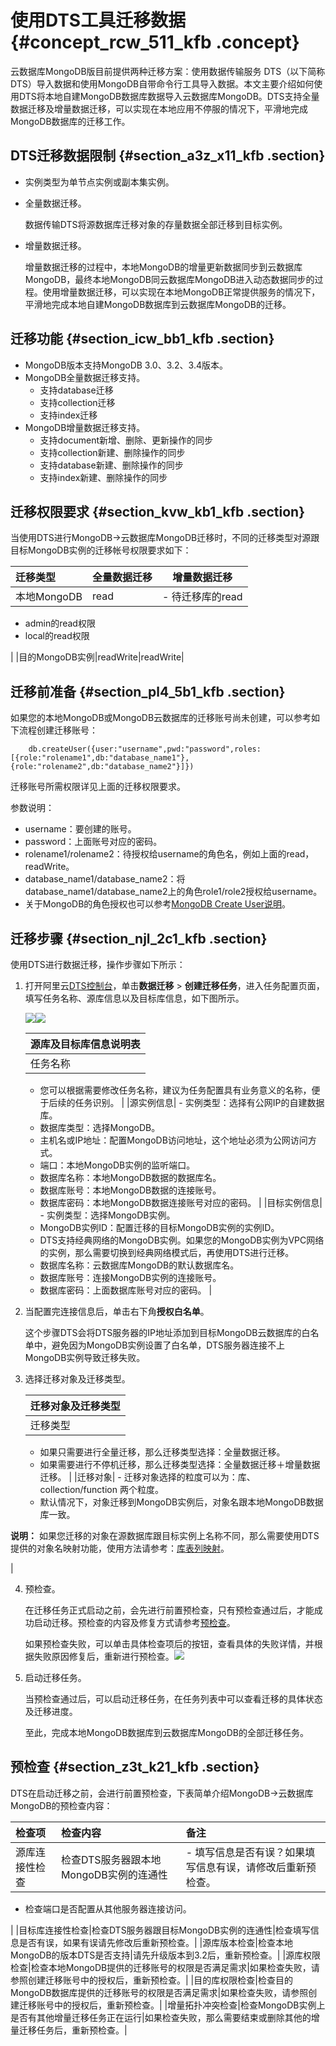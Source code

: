 # 使用DTS工具迁移数据 {#concept_rcw_511_kfb .concept}

云数据库MongoDB版目前提供两种迁移方案：使用数据传输服务 DTS（以下简称 DTS）导入数据和使用MongoDB自带命令行工具导入数据。本文主要介绍如何使用DTS将本地自建MongoDB数据库数据导入云数据库MongoDB。DTS支持全量数据迁移及增量数据迁移，可以实现在本地应用不停服的情况下，平滑地完成MongoDB数据库的迁移工作。

## DTS迁移数据限制 {#section_a3z_x11_kfb .section}

-   实例类型为单节点实例或副本集实例。
-   全量数据迁移。

    数据传输DTS将源数据库迁移对象的存量数据全部迁移到目标实例。

-   增量数据迁移。

    增量数据迁移的过程中，本地MongoDB的增量更新数据同步到云数据库MongoDB，最终本地MongoDB同云数据库MongoDB进入动态数据同步的过程。使用增量数据迁移，可以实现在本地MongoDB正常提供服务的情况下，平滑地完成本地自建MongoDB数据库到云数据库MongoDB的迁移。


## 迁移功能 {#section_icw_bb1_kfb .section}

-   MongoDB版本支持MongoDB 3.0、3.2、3.4版本。
-   MongoDB全量数据迁移支持。
    -   支持database迁移
    -   支持collection迁移
    -   支持index迁移
-   MongoDB增量数据迁移支持。
    -   支持document新增、删除、更新操作的同步
    -   支持collection新建、删除操作的同步
    -   支持database新建、删除操作的同步
    -   支持index新建、删除操作的同步

## 迁移权限要求 {#section_kvw_kb1_kfb .section}

当使用DTS进行MongoDB-\>云数据库MongoDB迁移时，不同的迁移类型对源跟目标MongoDB实例的迁移帐号权限要求如下：

|迁移类型|全量数据迁移|增量数据迁移|
|:---|:-----|------|
|本地MongoDB|read| -   待迁移库的read
-   admin的read权限
-   local的read权限

 |
|目的MongoDB实例|readWrite|readWrite|

## 迁移前准备 {#section_pl4_5b1_kfb .section}

如果您的本地MongoDB或MongoDB云数据库的迁移账号尚未创建，可以参考如下流程创建迁移账号：

```
    db.createUser({user:"username",pwd:"password",roles:[{role:"rolename1",db:"database_name1"},{role:"rolename2",db:"database_name2"}]})
```

迁移账号所需权限详见上面的迁移权限要求。

参数说明：

-   username：要创建的账号。
-   password：上面账号对应的密码。
-   rolename1/rolename2：待授权给username的角色名，例如上面的read，readWrite。
-   database\_name1/database\_name2：将database\_name1/database\_name2上的角色role1/role2授权给username。
-   关于MongoDB的角色授权也可以参考[MongoDB Create User说明](https://docs.mongodb.com/manual/reference/method/db.createUser/)。

## 迁移步骤 {#section_njl_2c1_kfb .section}

使用DTS进行数据迁移，操作步骤如下所示：

1.  打开阿里云[DTS控制台](http://dts.aliyun.com)，单击**数据迁移** \> **创建迁移任务**，进入任务配置页面，填写任务名称、源库信息以及目标库信息，如下图所示。

    ![](http://docs-aliyun.cn-hangzhou.oss.aliyun-inc.com/assets/pic/60037/cn_zh/1506667681073/ykxx.png)![](http://docs-aliyun.cn-hangzhou.oss.aliyun-inc.com/assets/pic/60037/cn_zh/1506667705070/mbk.png)

    |源库及目标库信息说明表|
    |:----------|
    |任务名称|     -   DTS为每个任务自动生成一个任务名称，任务名称没有唯一性要求。
    -   您可以根据需要修改任务名称，建议为任务配置具有业务意义的名称，便于后续的任务识别。
 |
    |源实例信息|     -   实例类型：选择有公网IP的自建数据库。
    -   数据库类型：选择MongoDB。
    -   主机名或IP地址：配置MongoDB访问地址，这个地址必须为公网访问方式。
    -   端口：本地MongoDB实例的监听端口。
    -   数据库名称：本地MongoDB数据的数据库名。
    -   数据库账号：本地MongoDB数据的连接账号。
    -   数据库密码：本地MongoDB数据连接账号对应的密码。
 |
    |目标实例信息|     -   实例类型：选择MongoDB实例。
    -   MongoDB实例ID：配置迁移的目标MongoDB实例的实例ID。
    -   DTS支持经典网络的MongoDB实例。如果您的MongoDB实例为VPC网络的实例，那么需要切换到经典网络模式后，再使用DTS进行迁移。
    -   数据库名称：云数据库MongoDB的默认数据库名。
    -   数据库账号：连接MongoDB实例的连接账号。
    -   数据库密码：上面数据库账号对应的密码。
 |

2.  当配置完连接信息后，单击右下角**授权白名单**。

    这个步骤DTS会将DTS服务器的IP地址添加到目标MongoDB云数据库的白名单中，避免因为MongoDB实例设置了白名单，DTS服务器连接不上MongoDB实例导致迁移失败。

3.  选择迁移对象及迁移类型。

    |迁移对象及迁移类型|
    |:--------|
    |迁移类型|     -   MongoDB，支持全量数据迁移、增量数据迁移。
    -   如果只需要进行全量迁移，那么迁移类型选择：全量数据迁移。
    -   如果需要进行不停机迁移，那么迁移类型选择：全量数据迁移＋增量数据迁移。
 |
    |迁移对象|     -   迁移对象选择的粒度可以为：库、collection/function 两个粒度。
    -   默认情况下，对象迁移到MongoDB实例后，对象名跟本地MongoDB数据库一致。

**说明：** 如果您迁移的对象在源数据库跟目标实例上名称不同，那么需要使用DTS提供的对象名映射功能，使用方法请参考：[库表列映射](https://help.aliyun.com/document_detail/26628.html)。

 |

4.  预检查。

    在迁移任务正式启动之前，会先进行前置预检查，只有预检查通过后，才能成功启动迁移。预检查的内容及修复方式请参考[预检查](https://help.aliyun.com/document_detail/60037.html?spm=a2c4g.11186623.6.582.66804442QK1D58#yjc)。

    如果预检查失败，可以单击具体检查项后的按钮，查看具体的失败详情，并根据失败原因修复后，重新进行预检查。![](http://docs-aliyun.cn-hangzhou.oss.aliyun-inc.com/assets/pic/26625/cn_zh/1470308924221/MongoDB%E8%BF%81%E7%A7%BB_%E6%AD%A5%E9%AA%A43.jpg)

5.  启动迁移任务。

    当预检查通过后，可以启动迁移任务，在任务列表中可以查看迁移的具体状态及迁移进度。

    至此，完成本地MongoDB数据库到云数据库MongoDB的全部迁移任务。


## 预检查 {#section_z3t_k21_kfb .section}

DTS在启动迁移之前，会进行前置预检查，下表简单介绍MongoDB-\>云数据库MongoDB的预检查内容：

|检查项|检查内容|备注|
|:--|:---|:-|
|源库连接性检查|检查DTS服务器跟本地MongoDB实例的连通性| -   填写信息是否有误？如果填写信息有误，请修改后重新预检查。
-   检查端口是否配置从其他服务器连接访问。

 |
|目标库连接性检查|检查DTS服务器跟目标MongoDB实例的连通性|检查填写信息是否有误，如果有误请先修改后重新预检查。|
|源库版本检查|检查本地MongoDB的版本DTS是否支持|请先升级版本到3.2后，重新预检查。|
|源库权限检查|检查本地MongoDB提供的迁移账号的权限是否满足需求|如果检查失败，请参照创建迁移账号中的授权后，重新预检查。|
|目的库权限检查|检查目的MongoDB数据库提供的迁移账号的权限是否满足需求|如果检查失败，请参照创建迁移账号中的授权后，重新预检查。|
|增量拓扑冲突检查|检查MongoDB实例上是否有其他增量迁移任务正在运行|如果检查失败，那么需要结束或删除其他的增量迁移任务后，重新预检查。|

